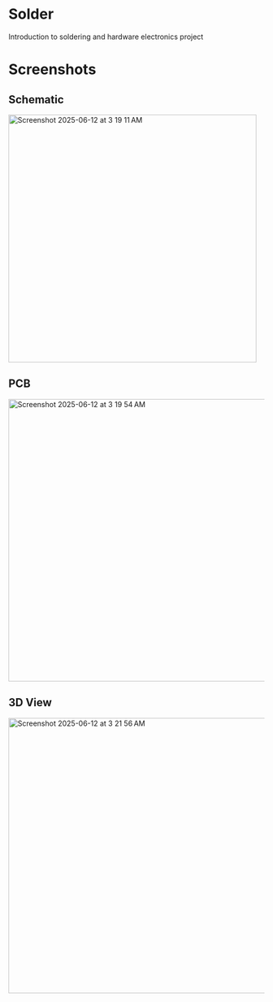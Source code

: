 # Solder
Introduction to soldering and hardware electronics project

# Screenshots

## Schematic

<img width="488" alt="Screenshot 2025-06-12 at 3 19 11 AM" src="https://github.com/user-attachments/assets/19215b36-f704-4b0c-92f3-1889d11316d0" />

## PCB

<img width="556" alt="Screenshot 2025-06-12 at 3 19 54 AM" src="https://github.com/user-attachments/assets/1a20bb0c-f2ef-44d4-86b5-98b59e9710ed" />

## 3D View

<img width="542" alt="Screenshot 2025-06-12 at 3 21 56 AM" src="https://github.com/user-attachments/assets/055223b3-1e21-45fc-bef0-218ba1fee7f7" />


